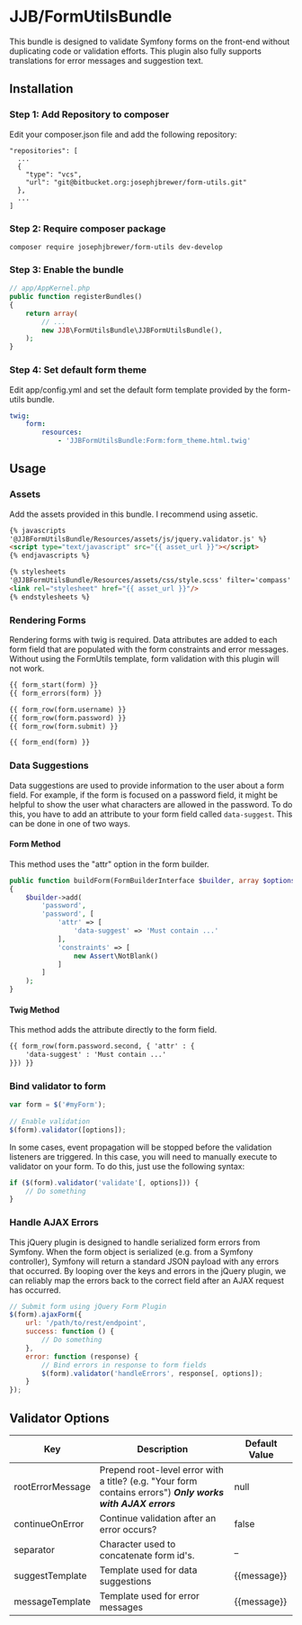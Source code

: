 # JJB/FormUtilsBundle #

This bundle is designed to validate Symfony forms on the front-end without duplicating code or validation efforts. This plugin also fully supports translations for error messages and suggestion text.

Installation
------------

### Step 1: Add Repository to composer

Edit your composer.json file and add the following repository:

```
"repositories": [
  ...
  {
    "type": "vcs",
    "url": "git@bitbucket.org:josephjbrewer/form-utils.git"
  },
  ...
]
```

### Step 2: Require composer package

```
composer require josephjbrewer/form-utils dev-develop
```

### Step 3: Enable the bundle

```php
// app/AppKernel.php
public function registerBundles()
{
    return array(
        // ...
        new JJB\FormUtilsBundle\JJBFormUtilsBundle(),
    );
}
```

### Step 4: Set default form theme

Edit app/config.yml and set the default form template provided by the form-utils bundle.

```yaml
twig:
    form:
        resources:
            - 'JJBFormUtilsBundle:Form:form_theme.html.twig'
```


Usage
-----

### Assets

Add the assets provided in this bundle. I recommend using assetic.

```html
{% javascripts 
'@JJBFormUtilsBundle/Resources/assets/js/jquery.validator.js' %}
<script type="text/javascript" src="{{ asset_url }}"></script>
{% endjavascripts %}

{% stylesheets
'@JJBFormUtilsBundle/Resources/assets/css/style.scss' filter='compass' %}
<link rel="stylesheet" href="{{ asset_url }}"/>
{% endstylesheets %}
```
### Rendering Forms

Rendering forms with twig is required. Data attributes are added to each form field that are populated with the form constraints and error messages. Without using the FormUtils template, form validation with this plugin will not work.

```html
{{ form_start(form) }}
{{ form_errors(form) }}

{{ form_row(form.username) }}
{{ form_row(form.password) }}
{{ form_row(form.submit) }}

{{ form_end(form) }}
```

### Data Suggestions

Data suggestions are used to provide information to the user about a form field. For example, if the form is focused on a password field, it might be helpful to show the user what characters are allowed in the password. To do this, you have to add an attribute to your form field called ```data-suggest```. This can be done in one of two ways.

#### Form Method

This method uses the "attr" option in the form builder.

```php
public function buildForm(FormBuilderInterface $builder, array $options)
{
    $builder->add(
        'password',
        'password', [
            'attr' => [
                'data-suggest' => 'Must contain ...'
            ],
            'constraints' => [
                new Assert\NotBlank()
            ]
        ]
    );
}
```

#### Twig Method

This method adds the attribute directly to the form field.

```html
{{ form_row(form.password.second, { 'attr' : {
    'data-suggest' : 'Must contain ...'
}}) }}
```

### Bind validator to form

```js
var form = $('#myForm');
    
// Enable validation
$(form).validator([options]);
```

In some cases, event propagation will be stopped before the validation listeners are triggered. In this case, you will need to manually execute to validator on your form. To do this, just use the following syntax:

```js
if ($(form).validator('validate'[, options])) {
    // Do something
}
```

### Handle AJAX Errors

This jQuery plugin is designed to handle serialized form errors from Symfony. When the form object is serialized (e.g. from a Symfony controller), Symfony will return a standard JSON payload with any errors that occurred. By looping over the keys and errors in the jQuery plugin, we can reliably map the errors back to the correct field after an AJAX request has occurred.

```js
// Submit form using jQuery Form Plugin
$(form).ajaxForm({
    url: '/path/to/rest/endpoint',
    success: function () {
        // Do something
    },
    error: function (response) {
        // Bind errors in response to form fields
        $(form).validator('handleErrors', response[, options]);
    }
});
```

Validator Options
-----------------

| Key | Description | Default Value |
| --- | ----------- | ------------- |
| rootErrorMessage | Prepend root-level error with a title? (e.g. "Your form contains errors") ***Only works with AJAX errors*** | null |
| continueOnError | Continue validation after an error occurs? | false |
| separator | Character used to concatenate form id's. | _ |
| suggestTemplate | Template used for data suggestions | {{message}} |
| messageTemplate | Template used for error messages | {{message}} |
